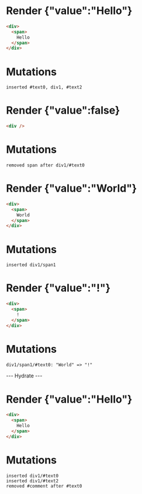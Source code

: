 # Render {"value":"Hello"}
```html
<div>
  <span>
    Hello
  </span>
</div>
```

# Mutations
```
inserted #text0, div1, #text2
```


# Render {"value":false}
```html
<div />
```

# Mutations
```
removed span after div1/#text0
```


# Render {"value":"World"}
```html
<div>
  <span>
    World
  </span>
</div>
```

# Mutations
```
inserted div1/span1
```


# Render {"value":"!"}
```html
<div>
  <span>
    !
  </span>
</div>
```

# Mutations
```
div1/span1/#text0: "World" => "!"
```


--- Hydrate ---
# Render {"value":"Hello"}
```html
<div>
  <span>
    Hello
  </span>
</div>
```

# Mutations
```
inserted div1/#text0
inserted div1/#text2
removed #comment after #text0
```